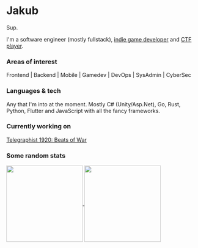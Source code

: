 # Jakub

Sup.

I'm a software engineer (mostly fullstack), [indie game developer](https://cubepotato.eu) and [CTF player](https://ctftime.org/team/185960).

### Areas of interest
Frontend | Backend | Mobile | Gamedev | DevOps | SysAdmin | CyberSec

### Languages & tech
Any that I'm into at the moment. Mostly C# (Unity/Asp.Net), Go, Rust, Python, Flutter and JavaScript with all the fancy frameworks.

### Currently working on
[Telegraphist 1920: Beats of War](https://telegraphist1920.com)


### Some random stats
<a href="https://github.com/anuraghazra/github-readme-stats">
  <img height=200 align=center src="https://github-readme-stats-gamma-ivory-47.vercel.app/api?username=jakub-lat&count_private=true&show_icons=true&hide=issues&theme=dracula&card_width=300">
  <img height=200 align=center src=https://github-readme-stats-gamma-ivory-47.vercel.app/api/top-langs/?username=jakub-lat&count-private=true&layout=compact&theme=dracula&card_width=320&langs_count=10&exclude_repo=ctf-files,node,com.unity.visualeffectgraph,RethinkDb.Driver&count_weight=0.5&size_weight=0.5&hide=Smali,ShaderLab,HLSL,Jupyter%20Notebook">
</a>
